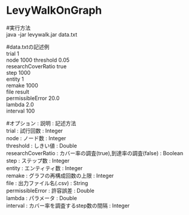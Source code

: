 # LevyWalkOnGraph

#実行方法  
java -jar levywalk.jar data.txt  

#data.txtの記述例  
trial 1  
node 1000
threshold 0.05  
researchCoverRatio true  
step 1000  
entity 1  
remake 1000  
file result  
permissibleError 20.0  
lambda 2.0  
interval 100 

#オプション : 説明 : 記述方法  
trial : 試行回数 : Integer  
node : ノード数 : Integer  
threshold : しきい値 : Double  
researchCoverRatio : カバー率の調査(true),到達率の調査(false) : Boolean  
step : ステップ数 : Integer  
entity : エンティティ数 : Integer  
remake : グラフの再構成回数の上限 : Integer  
file : 出力ファイル名(.csv) : String  
permissibleError : 許容誤差 : Double  
lambda : パラメータ : Double  
interval : カバー率を調査するstep数の間隔 : Integer  
